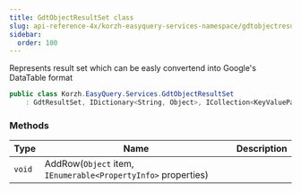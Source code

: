 ```yaml
---
title: GdtObjectResultSet class
slug: api-reference-4x/korzh-easyquery-services-namespace/gdtobjectresultset-class
sidebar:
  order: 100
---
```


Represents result set which can be easly convertend into Google's DataTable format
```csharp
public class Korzh.EasyQuery.Services.GdtObjectResultSet
    : GdtResultSet, IDictionary<String, Object>, ICollection<KeyValuePair<String, Object>>, IEnumerable<KeyValuePair<String, Object>>, IEnumerable, IDictionary, ICollection, IReadOnlyDictionary<String, Object>, IReadOnlyCollection<KeyValuePair<String, Object>>, ISerializable, IDeserializationCallback, IEqResultSet

```

### Methods

| Type | Name | Description | 
| --- | --- | --- | 
| `void` | AddRow(`Object` item, `IEnumerable<PropertyInfo>` properties) |  |
